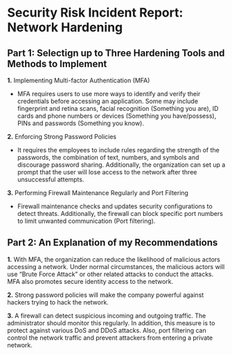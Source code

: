 # Security Risk Incident Report: Network Hardening

## Part 1: Selectign up to Three Hardening Tools and Methods to Implement

**1.** Implementing Multi-factor Authentication (MFA)
* MFA requires users to use more ways to identify and verify their credentials before accessing an application. Some may include fingerprint and retina scans, facial recognition (Something you are), ID cards and phone numbers or devices (Something you have/possess), PINs and passwords (Something you know).

**2.** Enforcing Strong Password Policies
* It requires the employees to include rules regarding the strength of the passwords, the combination of text, numbers, and symbols and discourage password sharing. Additionally, the organization can set up a prompt that the user will lose access to the network after three unsuccessful attempts.

**3.** Performing Firewall Maintenance Regularly and Port Filtering
* Firewall maintenance checks and updates security configurations to detect threats. Additionally, the firewall can block specific port numbers to limit unwanted communication (Port filtering).

## Part 2: An Explanation of my Recommendations

**1.** With MFA, the organization can reduce the likelihood of malicious actors accessing a network. Under normal circumstances, the malicious actors will use “Brute Force Attack” or other related attacks to conduct the attacks. MFA also promotes secure identity access to the network. 

**2.** Strong password policies will make the company powerful against hackers trying to hack the network. 

**3.** A firewall can detect suspicious incoming and outgoing traffic. The administrator should monitor this regularly. In addition, this measure is to protect against various DoS and DDoS attacks. Also, port filtering can control the network traffic and prevent attackers from entering a private network.
